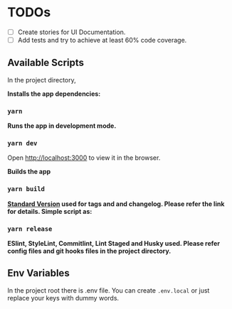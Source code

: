 # TODOs

- [ ] Create stories for UI Documentation.
- [ ] Add tests and try to achieve at least 60% code coverage.

## Available Scripts

In the project directory,

<b>Installs the app dependencies:</b>

### `yarn`

<b>Runs the app in development mode.</b>

### `yarn dev`

Open [http://localhost:3000](http://localhost:3000) to view it in the browser.

<b>Builds the app</b>

### `yarn build`

<b>[Standard Version](https://github.com/conventional-changelog/standard-version) used for tags and and changelog. Please refer the link for details. Simple script as: </b>

### `yarn release`

<b>ESlint, StyleLint, Commitlint, Lint Staged and Husky used. Please refer config files and git hooks files in the project directory. </b>

## Env Variables

In the project root there is .env file. You can create `.env.local` or just replace your keys with dummy words.
